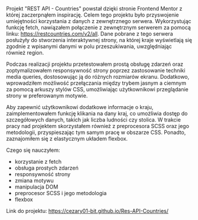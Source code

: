 Projekt "REST API - Countries" powstał dzięki stronie Frontend Mentor z której zaczerpnąłem inspirację. Celem tego projektu było przyswojenie umiejętności korzystania z danych z zewnętrznego serwera. Wykorzystując funkcję fetch, nawiązałem połączenie z zewnętrznym serwerem za pomocą linku: https://restcountries.com/v2/all. Dane pobrane z tego serwera posłużyły do stworzenia interaktywnej strony, na której kraje wyświetlają się zgodnie z wpisanymi danymi w polu przeszukiwania, uwzględniając również region.

Podczas realizacji projektu przetestowałem prostą obsługę zdarzeń oraz zoptymalizowałem responsywność strony poprzez zastosowanie techniki media queries, dostosowując ją do różnych rozmiarów ekranu. Dodatkowo, wprowadziłem możliwość przełączania między trybem jasnym a ciemnym za pomocą arkuszy stylów CSS, umożliwiając użytkownikowi przeglądanie strony w preferowanym motywie.

Aby zapewnić użytkownikowi dodatkowe informacje o kraju, zaimplementowałem funkcję klikania na dany kraj, co umożliwia dostęp do szczegółowych danych, takich jak liczba ludności czy stolica. W trakcie pracy nad projektem skorzystałem również z preprocesora SCSS oraz jego metodologii, przyspieszając tym samym pracę w obszarze CSS. Ponadto, zaznajomiłem się z elastycznym układem flexbox.

Czego się nauczyłem:
* korzystanie z fetch
* obsługa prostych zdarzeń
* responsywność strony
* zmiana motywu
* manipulacja DOM
* preprocesor SCSS i jego metodologia
* flexbox

Link do projektu: https://cezary01-bit.github.io/Res-API-Countries/
